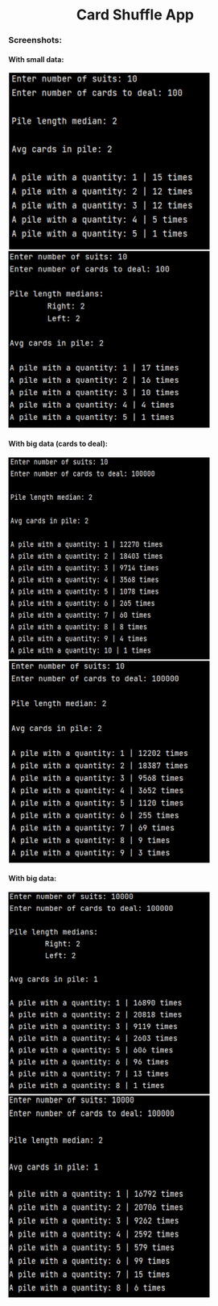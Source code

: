 <h1 align="center">Card Shuffle App</h1>

### Screenshots:

#### With small data: 
<img src="./images/Screenshot_1.png" width="400px" height="350px"><img src="./images/Screenshot_2.png" width="400px" height="350px">

#### With big data (cards to deal):
<img src="./images/Screenshot_3.png" width="400px" height="400px"><img src="./images/Screenshot_4.png" width="400px" height="400px">

#### With big data:
<img src="./images/Screenshot_5.png" width="400px" height="400px"><img src="./images/Screenshot_6.png" width="400px" height="400px">
